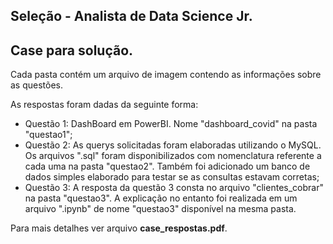 ## Seleção - Analista de Data Science Jr.
## Case para solução.

Cada pasta contém um arquivo de imagem contendo as informações sobre as questões.

As respostas foram dadas da seguinte forma:
- Questão 1: DashBoard em PowerBI. Nome "dashboard_covid" na pasta "questao1";
- Questão 2: As querys solicitadas foram elaboradas utilizando o MySQL. Os arquivos ".sql" foram disponibilizados com nomenclatura referente a cada uma na pasta "questao2". Também foi adicionado um banco de dados simples elaborado para testar se as consultas estavam corretas;
- Questão 3: A resposta da questão 3 consta no arquivo "clientes_cobrar" na pasta "questao3". A explicação no entanto foi realizada em um arquivo ".ipynb" de nome "questao3" disponível na mesma pasta.

Para mais detalhes ver arquivo **case_respostas.pdf**.